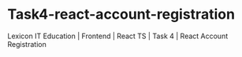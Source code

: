 # Task4-react-account-registration
Lexicon IT Education | Frontend | React TS | Task 4 | React Account Registration
